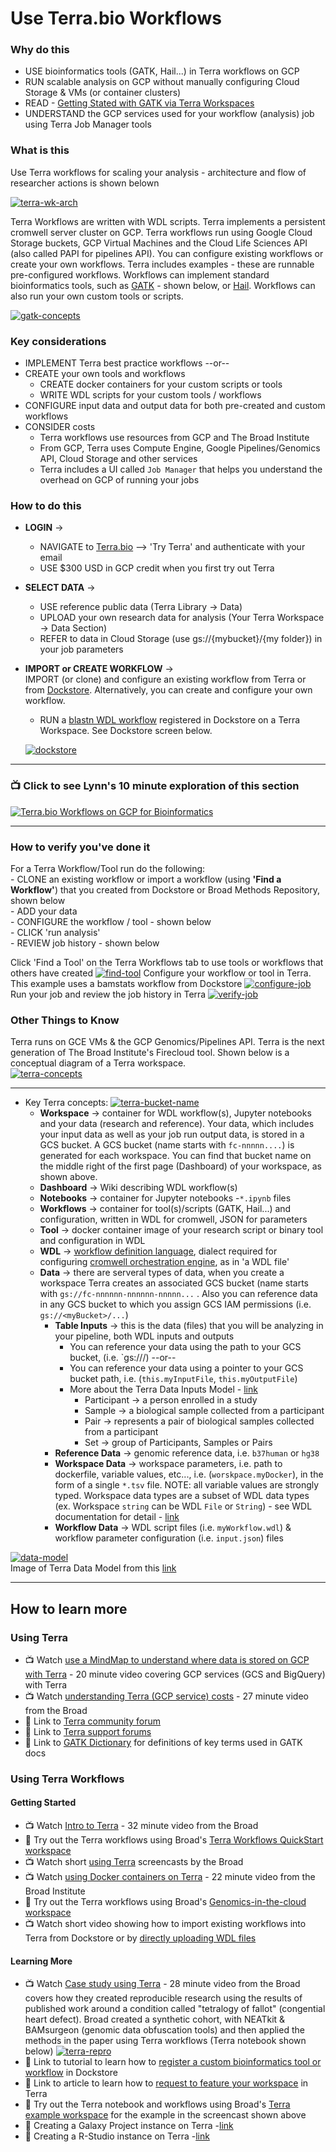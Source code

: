 # Use Terra.bio Workflows

### Why do this

 - USE bioinformatics tools (GATK, Hail...) in Terra workflows on GCP
 - RUN scalable analysis on GCP without manually configuring Cloud Storage & VMs (or container clusters)
 - READ - [Getting Stated with GATK via Terra Workspaces](https://support.terra.bio/hc/en-us/articles/360046095192-The-workspace-your-dedicated-project-space-on-Terra)
 - UNDERSTAND the GCP services used for your workflow (analysis) job using Terra Job Manager tools
 
### What is this
 
 Use Terra workflows for scaling your analysis - architecture and flow of researcher actions is shown belown

[![terra-wk-arch](/images/terra-wk-arch.png)]()
 
 Terra Workflows are written with WDL scripts.  Terra implements a persistent cromwell server cluster on GCP.  Terra workflows run using Google Cloud Storage buckets, GCP Virtual Machines and the Cloud Life Sciences API (also called PAPI for pipelines API).  You can configure existing workflows or create your own workflows.  Terra includes examples - these are runnable pre-configured workflows. Workflows can implement standard bioinformatics tools, such as [GATK](https://software.broadinstitute.org/gatk/) - shown below, or [Hail](https://hail.is/). Workflows can also run your own custom tools or scripts.
 
  [![gatk-concepts](/images/gatk-concepts.png)]()


### Key considerations
- IMPLEMENT Terra best practice workflows --or--
- CREATE your own tools and workflows   
    - CREATE docker containers for your custom scripts or tools
    - WRITE WDL scripts for your custom tools / workflows 
- CONFIGURE input data and output data for both pre-created and custom workflows
- CONSIDER costs 
    - Terra workflows use resources from GCP and The Broad Institute 
    - From GCP, Terra uses Compute Engine, Google Pipelines/Genomics API, Cloud Storage and other services
    - Terra includes a UI called `Job Manager` that helps you understand the overhead on GCP of running your jobs

### How to do this
 
- **LOGIN** -> 
  - NAVIGATE to [Terra.bio](https://terra.bio/) --> 'Try Terra' and authenticate with your email
   - USE $300 USD in GCP credit when you first try out Terra
- **SELECT DATA** -> 
  - USE reference public data (Terra Library -> Data)
  - UPLOAD your own research data for analysis (Your Terra Workspace -> Data Section)
  - REFER to data in Cloud Storage (use gs://{mybucket}/{my folder}) in your job parameters
- **IMPORT or CREATE WORKFLOW** ->  
  IMPORT (or clone) and configure an existing workflow from Terra or from [Dockstore](https://dockstore.org/).  Alternatively, you can create and configure your own workflow.

  - RUN a [blastn WDL workflow](https://dockstore.org/workflows/dockstore.org/lynnlangit@gmail.com/blastn:5?tab=info) registered in Dockstore on a Terra Workspace.  See Dockstore screen below.

  [![dockstore](/images/dockstore.png)](https://dockstore.org/workflows/dockstore.org/lynnlangit@gmail.com/blastn:5?tab=info)  
-----

### 📺 Click to see Lynn's 10 minute exploration of this section  
[![Terra.bio Workflows on GCP for Bioinformatics](http://img.youtube.com/vi/tdpWXYcFSVA/0.jpg)](http://www.youtube.com/watch?v=tdpWXYcFSVA "Terra.bio Workflows on GCP for Bioinformatics")

----

### How to verify you've done it

 For a Terra Workflow/Tool run do the following:  
    - CLONE an existing workflow or import a workflow (using **'Find a Workflow'**) that you created from Dockstore or Broad Methods Repository, shown below  
     - ADD your data  
     - CONFIGURE the workflow / tool - shown below  
     - CLICK 'run analysis'  
     - REVIEW job history - shown below   

  Click 'Find a Tool' on the Terra Workflows tab to use tools or workflows that others have created 
   [![find-tool](/images/Find-tool.png)]()
  Configure your workflow or tool in Terra.  This example uses a bamstats workflow from Dockstore 
   [![configure-job](/images/configure-job.png)]()
  Run your job and review the job history in Terra 
   [![verify-job](/images/verify-job.png)]()


### Other Things to Know

Terra runs on GCE VMs & the GCP Genomics/Pipelines API.
Terra is the next generation of The Broad Institute's Firecloud tool. Shown below is a conceptual diagram of a Terra workspace.  
 [![terra-concepts](/images/terra-concepts.png)]()

---

 - Key Terra concepts:
  [![terra-bucket-name](/images/bucket-name.png)]()
    - **Workspace** -> container for WDL workflow(s), Jupyter notebooks and your data (research and reference).  Your data, which includes your input data as well as your job run output data, is stored in a GCS bucket.  A GCS bucket (name starts with `fc-nnnnn....`) is generated for each workspace.  You can find that bucket name on the middle right of the first page (Dashboard) of your workspace, as shown above.
    - **Dashboard** -> Wiki describing WDL workflow(s)
    - **Notebooks** -> container for Jupyter notebooks -`*.ipynb` files
    - **Workflows** -> container for tool(s)/scripts (GATK, Hail...) and configuration, written in WDL for cromwell, JSON for parameters  
    - **Tool** -> docker container image of your research script or binary tool and configuration in WDL
    - **WDL** -> [workflow definition language](https://software.broadinstitute.org/wdl), dialect required for configuring [cromwell orchestration engine](https://github.com/broadinstitute/cromwell), as in 'a WDL file'
    - **Data** -> there are serveral types of data, when you create a workspace Terra creates an associated GCS bucket (name starts with `gs://fc-nnnnnn-nnnnnn-nnnnn...` . Also you can reference data in any GCS bucket to which you assign GCS IAM permissions (i.e. `gs://<myBucket>/...`) 
      - **Table Inputs** -> this is the data (files) that you will be analyzing in your pipeline, both WDL inputs and outputs
        - You can reference your data using the path to your GCS bucket, (i.e. `gs://<bucketName>/<fileName>) --or--
        - You can reference your data using a pointer to your GCS bucket path, i.e. (`this.myInputFile`, `this.myOutputFile`)
        - More about the Terra Data Inputs Model - [link](https://gatkforums.broadinstitute.org/firecloud/discussion/9769/data-model)
          - Participant -> a person enrolled in a study
          - Sample -> a biological sample collected from a participant
          - Pair -> represents a pair of biological samples collected from a participant
          - Set -> group of Participants, Samples or Pairs
      - **Reference Data** -> genomic reference data, i.e. `b37human` or `hg38`
      - **Workspace Data** -> workspace parameters, i.e. path to dockerfile, variable values, etc..., i.e. (`worskpace.myDocker`), in the form of a single `*.tsv` file.  NOTE: all variable values are strongly typed.  Workspace data types are a subset of WDL data types (ex. Workspace `string` can be WDL `File` or `String`) - see WDL documentation for detail - [link](https://github.com/openwdl/wdl/blob/master/versions/1.0/SPEC.md#types)
      - **Workflow Data** -> WDL script files (i.e. `myWorkflow.wdl`) & workflow parameter configuration (i.e. `input.json`) files

[![data-model](/images/data-model.png)]()  
  Image of Terra Data Model from this [link](https://software.broadinstitute.org/firecloud/documentation/quickstart?page=data)

---  

## How to learn more

### Using Terra 
- 📺 Watch [use a MindMap to understand where data is stored on GCP with Terra](https://www.youtube.com/watch?v=tYmJ2n8YqNc) - 20 minute video covering GCP services (GCS and BigQuery) with Terra
- 📺 Watch [understanding Terra (GCP service) costs](https://www.youtube.com/watch?v=SRVrzXHkZKU) - 27 minute video from the Broad
- 📘 Link to [Terra community forum](https://support.terra.bio/hc/en-us/community/topics/360000500432)
- 📘 Link to [Terra support forums](https://support.terra.bio/hc/en-us)
- 📘 Link to [GATK Dictionary](https://software.broadinstitute.org/gatk/documentation/topic?name=dictionary) for definitions of key terms used in GATK docs

### Using Terra Workflows

#### Getting Started

- 📺 Watch [Intro to Terra](https://www.youtube.com/watch?v=9kffTkK-B7g) - 32 minute video from the Broad  
- 📙 Try out the Terra workflows using Broad's [Terra Workflows QuickStart workspace](https://app.terra.bio/#workspaces/fc-product-demo/Terra-Workflows-Quickstart) 
- 📺 Watch short [using Terra](https://www.youtube.com/channel/UCkXAqpR5Hk1ZmNd2-1K2l5Q/videos) screencasts by the Broad
- 📺 Watch [using Docker containers on Terra](https://www.youtube.com/watch?v=jv_HSFBYOJs) - 22 minute video from the Broad Institute
- 📙 Try out the Terra workflows using Broad's [Genomics-in-the-cloud workspace](https://app.terra.bio/#workspaces/help-gatk/Genomics-in-the-Cloud-v1) 
- 📺 Watch short video showing how to import existing workflows into Terra from Dockstore or by [directly uploading WDL files](https://www.youtube.com/watch?v=VtKlYqWBW6A)


#### Learning More

- 📺 Watch [Case study using Terra](https://www.youtube.com/watch?v=xOzwWNLXdHc) - 28 minute video from the Broad covers how they created reproducible research using the results of published work around a condition called "tetralogy of fallot" (congential heart defect). Broad created a synthetic cohort, with NEATkit & BAMsurgeon (genomic data obfuscation tools) and then applied the methods in the paper using Terra workflows (Terra notebook shown below)
  [![terra-repro](/images/terra-repro.png)]()
- 📘 Link to tutorial to learn how to [register a custom bioinformatics tool or workflow](https://docs.dockstore.org/docs/prereqs/) in Dockstore
- 📘 Link to article to learn how to [request to feature your workspace](https://support.terra.bio/hc/en-us/articles/360033599791-Feature-Your-Workspace-) in Terra
- 📙 Try out the Terra notebook and workflows using Broad's [Terra example workspace](https://app.terra.bio/#workspaces/help-gatk/Reproducibility_Case_Study_Tetralogy_of_Fallot) for the example in the screencast shown above
- 📘 Creating a Galaxy Project instance on Terra -[link](https://support.terra.bio/hc/en-us/articles/360050566271-Galaxy-interactive-environments)
- 📘 Creating a R-Studio instance on Terra -[link](https://terra.bio/try-rstudio-in-terra/)
